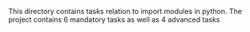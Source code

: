 This directory contains tasks relation to import modules in python. The project contains 6 mandatory tasks as well as 4 advanced tasks

